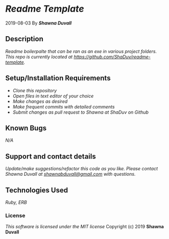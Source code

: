 
# _Readme Template_
2019-08-03
By _**Shawna Duvall**_

## Description
_Readme boilerpalte that can be ran as an exe in various project folders.
This repo is currently located at https://github.com/ShaDuv/readme-template._

## Setup/Installation Requirements

* _Clone this repository_
* _Open files in text editor of your choice_
* _Make changes as desired_
* _Make frequent commits with detailed comments_
* _Submit changes as pull request to Shawna at ShaDuv on Github_

## Known Bugs
_N/A_

## Support and contact details
_Update/make suggestions/refactor this code as you like. Please contact Shawna Duvall at shawnabduvall@gmail.com with questions._

## Technologies Used
_Ruby, ERB_

### License
*This software is licensed under the MIT license*
Copyright (c) 2019 **Shawna Duvall**
